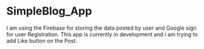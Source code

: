 # SimpleBlog_App
I am using the Firebase for storing the data posted by user and Google sign for user Registration. 
This app is currently in development and i  am trying to  add Like button on the Post. 
